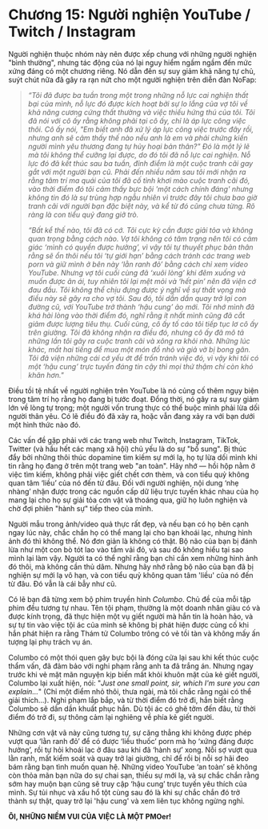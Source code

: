 # Chương 15: Người nghiện YouTube / Twitch / Instagram

Người nghiện thuộc nhóm này nên được xếp chung với những người nghiện "bình thường", nhưng tác động của nó lại nguy hiểm ngấm ngầm đến mức xứng đáng có một chương riêng. Nó dẫn đến sự suy giảm khả năng tự chủ, suýt chút nữa đã gây ra rạn nứt cho một người nghiện trên diễn đàn NoFap:

> *“Tôi đã được ba tuần trong một trong những nỗ lực cai nghiện thất bại của mình, nỗ lực đó được kích hoạt bởi sự lo lắng của vợ tôi về khả năng cương cứng thất thường và việc thiếu hứng thú của tôi. Tôi đã nói với cô ấy rằng không phải tại cô ấy, chỉ là áp lực công việc thôi. Cô ấy nói, "Em biết anh đã xử lý áp lực công việc trước đây rồi, nhưng anh sẽ cảm thấy thế nào nếu anh là em và phải chứng kiến người mình yêu thương đang tự hủy hoại bản thân?" Đó là một lý lẽ mà tôi không thể cưỡng lại được, do đó tôi đã nỗ lực cai nghiện. Nỗ lực đó đã kết thúc sau ba tuần, đỉnh điểm là một cuộc tranh cãi gay gắt với một người bạn cũ. Phải đến nhiều năm sau tôi mới nhận ra rằng tâm trí ma quái của tôi đã cố tình khơi mào cuộc tranh cãi đó, vào thời điểm đó tôi cảm thấy bực bội 'một cách chính đáng' nhưng không tin đó là sự trùng hợp ngẫu nhiên vì trước đây tôi chưa bao giờ tranh cãi với người bạn đặc biệt này, và kể từ đó cũng chưa từng. Rõ ràng là con tiểu quỷ đang giở trò.*
>
> *“Bất kể thế nào, tôi đã có cớ. Tôi cực kỳ cần được giải tỏa và không quan trọng bằng cách nào. Vợ tôi không có tâm trạng nên tôi có cảm giác ‘mình có quyền được hưởng’, vì vậy tôi tự thuyết phục bản thân rằng sẽ ổn thôi nếu tôi ‘tự giới hạn’ bằng cách tránh các trang web porn và giữ mình ở bên này ‘lằn ranh đỏ’ bằng cách chỉ xem video YouTube. Nhưng vợ tôi cuối cùng đã ‘xuôi lòng’ khi đêm xuống và muốn được ân ái, tuy nhiên tôi lại mệt mỏi và ‘hết pin’ nên đã viện cớ đau đầu. Tôi không thể chịu đựng được ý nghĩ về sự thất vọng mà điều này sẽ gây ra cho vợ tôi. Sau đó, tôi dần dần quay trở lại con đường cũ, với YouTube trở thành ‘hậu cung’ ảo mới. Tôi nhớ mình đã khá hài lòng vào thời điểm đó, nghĩ rằng ít nhất mình cũng đã cắt giảm được lượng tiêu thụ. Cuối cùng, cô ấy tố cáo tôi tiếp tục lơ cô ấy trên giường. Tôi đã không nhận ra điều đó, nhưng cô ấy đã mô tả những lần tôi gây ra cuộc tranh cãi và xông ra khỏi nhà. Những lúc khác, mất hai tiếng để mua một món đồ nhỏ và giả vờ bị bong gân. Tôi đã viện những cái cớ yếu ớt để trốn tránh việc đó, vì vậy khi tôi có một ‘hậu cung’ trực tuyến đáng tin cậy thì mọi thứ thậm chí còn khó khăn hơn."*

Điều tồi tệ nhất về người nghiện trên YouTube là nó củng cố thêm ngụy biện trong tâm trí họ rằng họ đang bị tước đoạt. Đồng thời, nó gây ra sự suy giảm lớn về lòng tự trọng; một người vốn trung thực có thể buộc mình phải lừa dối người thân yêu. Có lẽ điều đó đã xảy ra, hoặc vẫn đang xảy ra với bạn dưới một hình thức nào đó.

Các vấn đề gặp phải với các trang web như Twitch, Instagram, TikTok, Twitter (và hầu hết các mạng xã hội) chủ yếu là do sự "bổ sung".  Bị thúc đẩy bởi những thôi thúc dopamine tìm kiếm sự mới lạ, họ tự lừa dối mình khi tin rằng họ đang ở trên một trang web "an toàn". Hãy nhớ — hồi hộp nằm ở việc tìm kiếm, không phải việc giết chết cơn thèm, và con tiểu quỷ không quan tâm ‘liều’ của nó đến từ đâu. Đối với người nghiện, nội dung ‘nhẹ nhàng’ nhận được trong các nguồn cấp dữ liệu trực tuyến khác nhau của họ mang lại cho họ sự giải tỏa cơn vật vã thoáng qua, giữ họ luôn nghiện và chờ đợi phiên "hành sự" tiếp theo của mình.

Người mẫu trong ảnh/video quả thực rất đẹp, và nếu bạn có họ bên cạnh ngay lúc này, chắc chắn họ có thể mang lại cho bạn khoái lạc, nhưng hình ảnh đó thì không thể. Nó đơn giản là không có thật. Bộ não của bạn bị đánh lừa như một con bò tót lao vào tấm vải đỏ, và sau đó không hiểu tại sao mình lại làm vậy. Người ta có thể nghĩ rằng bạn chỉ cần xem những hình ảnh đó thôi, mà không cần thủ dâm. Nhưng hãy nhớ rằng bộ não của bạn đã bị nghiện sự mới lạ vô hạn, và con tiểu quỷ không quan tâm 'liều' của nó đến từ đâu. Đó vẫn là cái bẫy như cũ.

Có lẽ bạn đã từng xem bộ phim truyền hình *Columbo*. Chủ đề của mỗi tập phim đều tương tự nhau. Tên tội phạm, thường là một doanh nhân giàu có và được kính trọng, đã thực hiện một vụ giết người mà hắn tin là hoàn hảo, và sự tự tin vào việc tội ác của mình sẽ không bị phát hiện được củng cố khi hắn phát hiện ra rằng Thám tử Columbo trông có vẻ tồi tàn và không mấy ấn tượng lại phụ trách vụ án.

Columbo có một thói quen gây bực bội là đóng cửa lại sau khi kết thúc cuộc thẩm vấn, đã đảm bảo với nghi phạm rằng anh ta đã trắng án. Nhưng ngay trước khi vẻ mặt mãn nguyện kịp biến mất khỏi khuôn mặt của kẻ giết người, Columbo lại xuất hiện, nói: "*Just one small point, sir, which I'm sure you can explain...*" (Chỉ một điểm nhỏ thôi, thưa ngài, mà tôi chắc rằng ngài có thể giải thích...). Nghi phạm lắp bắp, và từ thời điểm đó trở đi, hắn biết rằng Columbo sẽ dần dần khuất phục hắn. Dù tội ác có ghê tởm đến đâu, từ thời điểm đó trở đi, sự thông cảm lại nghiêng về phía kẻ giết người.

Những cơn vật vã này cũng tương tự, sự căng thẳng khi không được phép vượt qua ‘lằn ranh đỏ’ để có được ‘liều thuốc’ porn mà họ ‘xứng đáng được hưởng’, rồi tự hỏi khoái lạc ở đâu sau khi đã ‘hành sự’ xong. Nỗi sợ vượt qua lằn ranh, mất kiểm soát và quay trở lại giường, chỉ để rồi bị nỗi sợ hãi đeo bám rằng bạn tình muốn quan hệ. Những video YouTube ‘an toàn’ sẽ không còn thỏa mãn bạn nữa do sự chai sạn, thiếu sự mới lạ, và sự chắc chắn rằng sớm hay muộn bạn cũng sẽ truy cập ‘hậu cung’ trực tuyến yêu thích của mình. Sự tủi nhục và xấu hổ tột cùng sau đó là khi sự chắc chắn đó trở thành sự thật, quay trở lại 'hậu cung' và xem liên tục không ngừng nghỉ.

**ÔI, NHỮNG NIỀM VUI CỦA VIỆC LÀ MỘT PMOer!**

